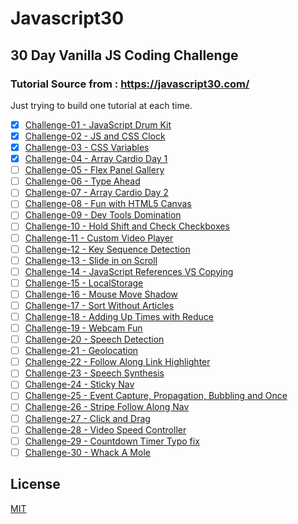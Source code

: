 # Javascript30
## 30 Day Vanilla JS Coding Challenge
### Tutorial Source from : https://javascript30.com/

Just trying to build one tutorial at each time.

- [x] [Challenge-01 - JavaScript Drum Kit][javascript-drum-kit]
- [x] [Challenge-02 - JS and CSS Clock][js-and-css-clock]
- [x] [Challenge-03 - CSS Variables][css-variables]
- [x] [Challenge-04 - Array Cardio Day 1][array-cardio-day-1]
- [ ] [Challenge-05 - Flex Panel Gallery](#flex-panel-gallery)
- [ ] [Challenge-06 - Type Ahead](#type-ahead)
- [ ] [Challenge-07 - Array Cardio Day 2](#array-cardio-day-2)
- [ ] [Challenge-08 - Fun with HTML5 Canvas](#fun-with-html5-canvas)
- [ ] [Challenge-09 - Dev Tools Domination](#dev-tools-domination)
- [ ] [Challenge-10 - Hold Shift and Check Checkboxes](#hold-shift-and-check-checkboxes)
- [ ] [Challenge-11 - Custom Video Player](#custom-video-player)
- [ ] [Challenge-12 - Key Sequence Detection](#key-sequence-detection)
- [ ] [Challenge-13 - Slide in on Scroll](#slide-in-on-scroll)
- [ ] [Challenge-14 - JavaScript References VS Copying](#javascript-references-vs-copying)
- [ ] [Challenge-15 - LocalStorage](#localstorage)
- [ ] [Challenge-16 - Mouse Move Shadow](#mouse-move-shadow)
- [ ] [Challenge-17 - Sort Without Articles](#sort-without-articles)
- [ ] [Challenge-18 - Adding Up Times with Reduce](#adding-up-times-with-reduce)
- [ ] [Challenge-19 - Webcam Fun](#webcam-fun)
- [ ] [Challenge-20 - Speech Detection](#speech-detection)
- [ ] [Challenge-21 - Geolocation](#geolocation)
- [ ] [Challenge-22 - Follow Along Link Highlighter](#follow-along-link-highlighter)
- [ ] [Challenge-23 - Speech Synthesis](#speech-synthesis)
- [ ] [Challenge-24 - Sticky Nav](#sticky-nav)
- [ ] [Challenge-25 - Event Capture, Propagation, Bubbling and Once](#event-capture,-propagation,-bubbling-and-once)
- [ ] [Challenge-26 - Stripe Follow Along Nav](#stripe-follow-along-nav)
- [ ] [Challenge-27 - Click and Drag](#click-and-drag)
- [ ] [Challenge-28 - Video Speed Controller](#video-speed-controller)
- [ ] [Challenge-29 - Countdown Timer Typo fix](#countdown-timer)
- [ ] [Challenge-30 - Whack A Mole](#whack-a-mole)

## License
[MIT](./LICENSE)

[javascript-drum-kit]: https://heinlinaung.github.io/JavaScript30/Challenge-01%20-%20JavaScript%20Drum%20Kit/
[js-and-css-clock]: https://heinlinaung.github.io/JavaScript30/Challenge-02%20JS%20and%20CSS%20Clock/
[css-variables]: https://heinlinaung.github.io/JavaScript30/Challenge-03%20-%20CSS%20Variables
[array-cardio-day-1]: https://heinlinaung.github.io/JavaScript30/Challenge-04%20Array%20Cardio%20Day%201
